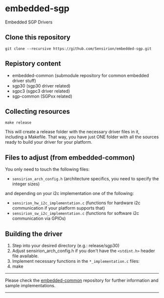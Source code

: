 # embedded-sgp
Embedded SGP Drivers

## Clone this repository
```
git clone --recursive https://github.com/Sensirion/embedded-sgp.git
```

## Repistory content
* embedded-common (submodule repository for common embedded driver stuff)
* sgp30 (sgp30 driver related)
* sgpc3 (sgpc3 driver related)
* sgp-common (SGPxx related)

## Collecting resources
```
make release
```
This will create a release folder with the necessary driver files in it, including a Makefile. That way, you have just ONE folder with all the sources ready to build your driver for your platform.


## Files to adjust (from embedded-common)
You only need to touch the following files:

* ```sensirion_arch_config.h``` (architecture specifics, you need to specify the integer sizes)

and depending on your i2c implementation one of the following:

* ```sensirion_hw_i2c_implementation.c``` (functions for hardware i2c communication if your platform supports that)
* ```sensirion_sw_i2c_implementation.c``` (functions for software i2c communication via GPIOs)


## Building the driver
1. Step into your desired directory (e.g.: release/sgp30)
2. Adjust sensirion_arch_config.h if you don't have the ```<stdint.h>``` header file available.
3. Implement necessary functions in the ```*_implementation.c``` files:
4. make


---

Please check the [embedded-common](https://github.com/Sensirion/embedded-common) repository for further information and sample implementations.

---



